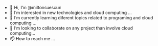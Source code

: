 - 👋 Hi, I’m @miltonsuescun
- 👀 I’m interested in new technologies and cloud computing ...
- 🌱 I’m currently learning diferent topics related to programing and cloud computing  ...
- 💞️ I’m looking to collaborate on any project than involve cloud computing...
- 📫 How to reach me ...

<!---
miltonsuescun/miltonsuescun is a ✨ special ✨ repository because its `README.md` (this file) appears on your GitHub profile.
You can click the Preview link to take a look at your changes.
--->
